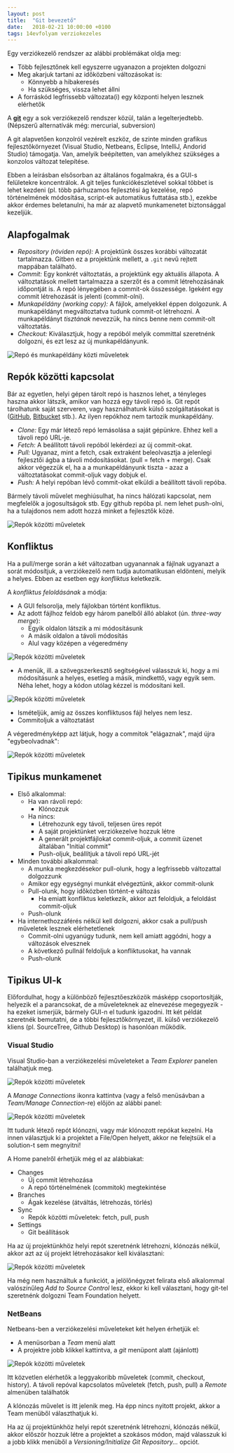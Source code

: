 ```yaml
---
layout: post
title:  "Git bevezető"
date:   2018-02-21 10:00:00 +0100
tags: 14evfolyam verziokezeles
---
```


Egy verziókezelő rendszer az alábbi problémákat oldja meg:

* Több fejlesztőnek kell egyszerre ugyanazon a projekten dolgozni
* Meg akarjuk tartani az időközbeni változásokat is:
  * Könnyebb a hibakeresés
  * Ha szükséges, vissza lehet állni
* A forráskód legfrissebb változata(i) egy központi helyen lesznek elérhetők

A **[git](https://git-scm.com/)** egy a sok verziókezelő rendszer közül, talán a legelterjedtebb. (Népszerű alternatívák még: mercurial, subversion)

A git alapvetően konzolról vezérelt eszköz, de szinte minden grafikus fejlesztőkörnyezet
(Visual Studio, Netbeans, Eclipse, IntelliJ, Andorid Studio) támogatja.
Van, amelyik beépítetten, van amelyikhez szükséges a konzolos változat telepítése.

Ebben a leírásban elsősorban az általános fogalmakra, és a GUI-s felületekre koncentrálok.
A git teljes funkciókészletével sokkal többet is lehet kezdeni (pl. több párhuzamos fejlesztési ág kezelése, repó történelmének módosítása, script-ek automatikus futtatása stb.),
ezekbe akkor érdemes beletanulni, ha már az alapvető munkamenetet biztonsággal kezeljük.

## Alapfogalmak

* *Repository (röviden repó):* A projektünk összes korábbi változatát tartalmazza. Gitben ez a projektünk mellett, a <code>.git</code> nevű rejtett mappában található.
* *Commit:* Egy konkrét változtatás, a projektünk egy aktuális állapota.
  A változtatások mellett tartalmazza a szerzőt és a commit létrehozásának időpontját is. A repó lényegében a commit-ok összessége.
  Igeként egy commit létrehozását is jelenti (commit-olni).
* *Munkapéldány (working copy):* A fájlok, amelyekkel éppen dolgozunk. A munkapéldányt megváltoztatva tudunk commit-ot létrehozni.
A munkapéldányt *tisztának* nevezzük, ha nincs benne nem commit-olt változtatás.
* *Checkout:* Kiválasztjuk, hogy a repóból melyik committal szeretnénk dolgozni, és ezt lesz az új munkapéldányunk.

![Repó és munkapéldány közti műveletek](/assets/img/repo-wc.png)

## Repók közötti kapcsolat

Bár az egyetlen, helyi gépen tárolt repó is hasznos lehet, a tényleges haszna akkor látszik, amikor van hozzá egy távoli repó is. Git repót tárolhatunk saját szerveren, vagy használhatunk külső szolgáltatásokat is ([GitHub](https://github.com/), [Bitbucket](https://bitbucket.org/) stb.). Az ilyen repókhoz nem tartozik munkapéldány.

* *Clone:* Egy már létező repó lemásolása a saját gépünkre. Ehhez kell a távoli repó URL-je.
* *Fetch:* A beállított távoli repóból lekérdezi az új commit-okat.
* *Pull:* Ugyanaz, mint a fetch, csak extraként beleolvasztja a jelenlegi fejlesztői ágba a távoli módosításokat. (pull = fetch + merge). Csak akkor végezzük el, ha a a munkapéldányunk tiszta - azaz a változtatásokat commit-oljuk vagy dobjuk el.
* *Push:* A helyi repóban lévő commit-okat elküldi a beállított távoli repóba.

Bármely távoli művelet meghiúsulhat, ha nincs hálózati kapcsolat, nem megfelelők a jogosultságok stb.
Egy github repóba pl. nem lehet push-olni, ha a tulajdonos nem adott hozzá minket a fejlesztők közé.

![Repók közötti műveletek](/assets/img/repo-repo.png)

## Konfliktus

Ha a pull/merge során a két változatban ugyanannak a fájlnak ugyanazt a sorát módosítjuk, a verziókezelő nem tudja automatikusan eldönteni, melyik a helyes. Ebben az esetben egy *konfliktus* keletkezik.

A *konfliktus feloldásának* a módja:
* A GUI felsorolja, mely fájlokban történt konfliktus.
* Az adott fájlhoz feldob egy három panelből álló ablakot (ún. *three-way merge*):
  * Egyik oldalon látszik a mi módosításunk
  * A másik oldalon a távoli módosítás
  * Alul vagy középen a végeredmény

![Repók közötti műveletek](/assets/img/konfliktus1.png)

* A menük, ill. a szövegszerkesztő segítségével válasszuk ki, hogy a mi módosításunk a helyes, esetleg a másik, mindkettő, vagy egyik sem. Néha lehet, hogy a kódon utólag kézzel is módosítani kell.

![Repók közötti műveletek](/assets/img/konfliktus2.png)

* Ismételjük, amíg az összes konfliktusos fájl helyes nem lesz.
* Commitoljuk a változtatást

A végeredményképp azt látjuk, hogy a commitok "elágaznak", majd újra "egybeolvadnak":

![Repók közötti műveletek](/assets/img/konfliktus3.png)

## Tipikus munkamenet

* Első alkalommal:
  * Ha van rávoli repó:
    * Klónozzuk
  * Ha nincs:
    * Létrehozunk egy távoli, teljesen üres repót
    * A saját projektünket verziókezelve hozzuk létre
    * A generált projektfájlokat commit-oljuk, a commit üzenet általában "Initial commit"
    * Push-oljuk, beállítjuk a távoli repó URL-jét
* Minden további alkalommal:
  * A munka megkezdésekor pull-olunk, hogy a legfrissebb változattal dolgozzunk
  * Amikor egy egységnyi munkát elvégeztünk, akkor commit-olunk
  * Pull-olunk, hogy időközben történt-e változás
    * Ha emiatt konfliktus keletkezik, akkor azt feloldjuk, a feloldást commit-oljuk
  * Push-olunk
* Ha internethozzáférés nélkül kell dolgozni, akkor csak a pull/push műveletek lesznek elérhetetlenek
  * Commit-olni ugyanúgy tudunk, nem kell amiatt aggódni, hogy a változások elvesznek
  * A következő pullnál feldoljuk a konfliktusokat, ha vannak
  * Push-olunk

## Tipikus UI-k

Előfordulhat, hogy a különböző fejlesztőeszközök másképp csoportosítják, helyezik el a parancsokat,
de a műveleteknek az elnevezése megegyezik - ha ezeket ismerjük, bármely GUI-n el tudunk igazodni.
Itt két példát szeretnék bemutatni, de a többi fejlesztőkörnyezet, ill. külső verziókezelő kliens
(pl. SourceTree, Github Desktop) is hasonlóan működik.

### Visual Studio

Visual Studio-ban a verziókezelési műveleteket a *Team Explorer* panelen találhatjuk meg.

![Repók közötti műveletek](/assets/img/git_vs_home.png)

A *Manage Connections* ikonra kattintva (vagy a felső menüsávban a *Team/Manage Connection*-re)
előjön az alábbi panel:

![Repók közötti műveletek](/assets/img/git_vs_connect.png)

Itt tudunk létező repót klónozni, vagy már klónozott repókat kezelni.
Ha innen választjuk ki a projektet a File/Open helyett, akkor ne felejtsük el
a solution-t sem megnyitni!

A Home panelről érhetjük még el az alábbiakat:

* Changes
  * Új commit létrehozása
  * A repó történelmének (commitok) megtekintése
* Branches
  * Ágak kezelése (átváltás, létrehozás, törlés)
* Sync
  * Repók közötti műveletek: fetch, pull, push
* Settings
  * Git beállítások

Ha az új projektünkhöz helyi repót szeretnénk létrehozni, klónozás nélkül,
akkor azt az új projekt létrehozásakor kell kiválasztani:

![Repók közötti műveletek](/assets/img/git_vs_init.png)

Ha még nem használtuk a funkciót, a jelölőnégyzet felirata első alkalommal valószínűleg *Add to Source Control* lesz,
ekkor ki kell választani, hogy git-tel szeretnénk dolgozni Team Foundation helyett.

### NetBeans

Netbeans-ben a verziókezelési műveleteket két helyen érhetjük el:

* A menüsorban a *Team* menü alatt
* A projektre jobb klikkel kattintva, a *git* menüpont alatt (ajánlott)

![Repók közötti műveletek](/assets/img/git_netbeans_home.png)

Itt közvetlen elérhetők a leggyakoribb műveletek (commit, checkout, history).
A távoli repóval kapcsolatos műveletek (fetch, push, pull) a *Remote* almenüben találhatók

A klónozás művelet is itt jelenik meg. Ha épp nincs nyitott projekt, akkor a Team menüből választhatjuk ki.

Ha az új projektünkhöz helyi repót szeretnénk létrehozni, klónozás nélkül,
akkor először hozzuk létre a projektet a szokásos módon, majd válasszuk ki a jobb klikk menüből
a *Versioning/Initialize Git Repository...* opciót.
